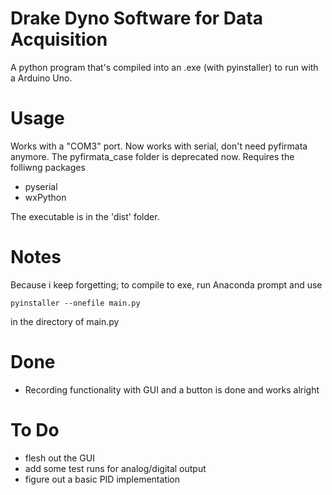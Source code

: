Drake Dyno Software for Data Acquisition
=========================

A python program that's compiled into an .exe (with pyinstaller) to run with a Arduino Uno.

Usage
========

Works with a "COM3" port. 
Now works with serial, don't need pyfirmata anymore. The pyfirmata_case folder is deprecated now. 
Requires the folliwng packages 
- pyserial 
- wxPython

The executable is in the 'dist' folder.

Notes
=========
Because i keep forgetting; to compile to exe, run Anaconda prompt and use

    pyinstaller --onefile main.py
    
in the directory of main.py

Done 
====================
- Recording functionality with GUI and a button is done and works alright

To Do
======
- flesh out the GUI 
- add some test runs for analog/digital output
- figure out a basic PID implementation 

